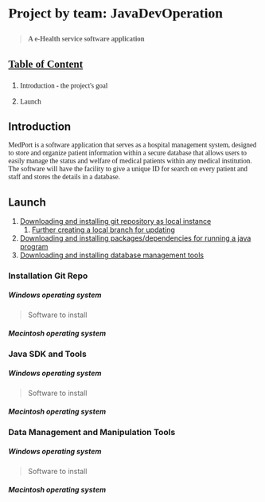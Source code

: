 # <p style="font-family:Menlo"> Project by team: JavaDevOperation </p>
   > **<p style="font-family:Menlo">A e-Health service software application</p>**

## <p style="font-family:Menlo"> <u>**Table of Content**</u> </p>
 1. <p style="font-family:Menlo"> Introduction - the project's goal </p>
 
 3. <p style="font-family:Menlo"> Launch </p>







## Introduction   
<p style="font-family:Lucida Grande"> MedPort is a software application that serves as a hospital management system, designed to store and organize patient information within a secure database that allows users to easily manage the status and welfare of medical patients within any medical institution. <br>The software will have the facility to give a unique ID for search on every patient and staff and stores the details in a database.</p>


## Launch
1. [Downloading and installing git repository as local instance](#installation-Setup)
    <!-- 1. [Further creating a local branch for updating](https://learngitbranching.js.org/?locale=en_US) -->
    1. [Further creating a local branch for updating](https://help.github.com/en/github/collaborating-with-issues-and-pull-requests/creating-and-deleting-branches-within-your-repository#creating-a-branch) 
2. [Downloading and installing packages/dependencies for running a java program](#java-sdk-and-tools)
3. [Downloading and installing database management tools](#data-management-and-manipulation-tools)


### Installation Git Repo
   ##### Windows operating system
> Software to install
   ##### Macintosh operating system


### Java SDK and Tools
   ##### Windows operating system
> Software to install
   ##### Macintosh operating system


### Data Management and Manipulation Tools
   ##### Windows operating system
> Software to install
   ##### Macintosh operating system